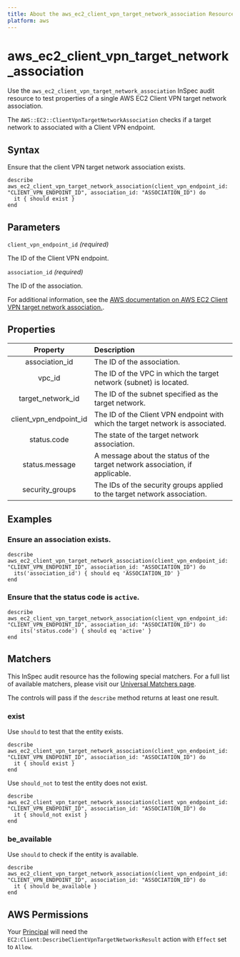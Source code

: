 ```yaml
---
title: About the aws_ec2_client_vpn_target_network_association Resource
platform: aws
---
```


# aws_ec2_client_vpn_target_network_association

Use the `aws_ec2_client_vpn_target_network_association` InSpec audit resource to test properties of a single AWS EC2 Client VPN target network association.

The `AWS::EC2::ClientVpnTargetNetworkAssociation` checks if a target network to associated with a Client VPN endpoint.

## Syntax

Ensure that the client VPN target network association exists.

    describe aws_ec2_client_vpn_target_network_association(client_vpn_endpoint_id: "CLIENT_VPN_ENDPOINT_ID", association_id: "ASSOCIATION_ID") do
      it { should exist }
    end

## Parameters

`client_vpn_endpoint_id` _(required)_

The ID of the Client VPN endpoint.

`association_id` _(required)_

The ID of the association.

For additional information, see the [AWS documentation on AWS EC2 Client VPN target network association.](https://docs.aws.amazon.com/AWSCloudFormation/latest/UserGuide/aws-resource-ec2-clientvpntargetnetworkassociation.html).

## Properties

| Property | Description |
| :---: | :--- |
| association_id | The ID of the association. |
| vpc_id | The ID of the VPC in which the target network (subnet) is located. |
| target_network_id | The ID of the subnet specified as the target network. |
| client_vpn_endpoint_id | The ID of the Client VPN endpoint with which the target network is associated. |
| status.code | The state of the target network association. |
| status.message | A message about the status of the target network association, if applicable. |
| security_groups | The IDs of the security groups applied to the target network association. |

## Examples

### Ensure an association exists.

    describe aws_ec2_client_vpn_target_network_association(client_vpn_endpoint_id: "CLIENT_VPN_ENDPOINT_ID", association_id: "ASSOCIATION_ID") do
      its('association_id') { should eq 'ASSOCIATION_ID' }
    end

### Ensure that the status code is `active`.

    describe aws_ec2_client_vpn_target_network_association(client_vpn_endpoint_id: "CLIENT_VPN_ENDPOINT_ID", association_id: "ASSOCIATION_ID") do
        its('status.code') { should eq 'active' }
    end

## Matchers

This InSpec audit resource has the following special matchers. For a full list of available matchers, please visit our [Universal Matchers page](https://www.inspec.io/docs/reference/matchers/).

The controls will pass if the `describe` method returns at least one result.

### exist

Use `should` to test that the entity exists.

    describe aws_ec2_client_vpn_target_network_association(client_vpn_endpoint_id: "CLIENT_VPN_ENDPOINT_ID", association_id: "ASSOCIATION_ID") do
      it { should exist }
    end

Use `should_not` to test the entity does not exist.

    describe aws_ec2_client_vpn_target_network_association(client_vpn_endpoint_id: "CLIENT_VPN_ENDPOINT_ID", association_id: "ASSOCIATION_ID") do
      it { should_not exist }
    end

### be_available

Use `should` to check if the entity is available.

    describe aws_ec2_client_vpn_target_network_association(client_vpn_endpoint_id: "CLIENT_VPN_ENDPOINT_ID", association_id: "ASSOCIATION_ID") do
      it { should be_available }
    end

## AWS Permissions

Your [Principal](https://docs.aws.amazon.com/IAM/latest/UserGuide/intro-structure.html#intro-structure-principal) will need the `EC2:Client:DescribeClientVpnTargetNetworksResult` action with `Effect` set to `Allow`.
